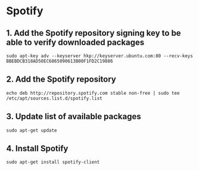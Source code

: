 # Spotify
## 1. Add the Spotify repository signing key to be able to verify downloaded packages
    sudo apt-key adv --keyserver hkp://keyserver.ubuntu.com:80 --recv-keys BBEBDCB318AD50EC6865090613B00F1FD2C19886

## 2. Add the Spotify repository
    echo deb http://repository.spotify.com stable non-free | sudo tee /etc/apt/sources.list.d/spotify.list

## 3. Update list of available packages
    sudo apt-get update

## 4. Install Spotify
    sudo apt-get install spotify-client
